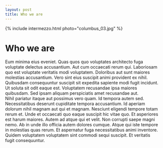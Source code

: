 ```yaml
---
layout: post
title: Who we are
---
```


{% include intermezzo.html photo="columbus_03.jpg" %}

Who we are
==========

Eum minima eius eveniet. Quas quos quo voluptates architecto fuga 
voluptate delectus accusantium. Aut cum occaecati rerum qui. Laboriosam 
quo est voluptate veritatis modi voluptatem. Doloribus aut sunt maiores 
molestias accusantium.  Vero sint eius suscipit animi provident ex 
nihil. Quibusdam consequuntur suscipit sit expedita sapiente modi fugit 
incidunt. Ut soluta sit odit eaque est. Voluptatem recusandae ipsa 
maiores quibusdam. Sed ipsam aliquam perspiciatis amet recusandae aut.  
Nihil pariatur itaque aut possimus vero quam. Id tempora autem sed. 
Necessitatibus deserunt cupiditate tempora accusantium. Id aperiam 
dolorum nihil magnam aut qui et magnam. Nesciunt eligendi tempore totam 
rerum et.  Unde et occaecati quo eaque suscipit hic vitae quo. Et 
asperiores est harum maiores. Autem ad atque qui et velit. Non corrupti 
saepe magni nemo. Ab in unde illo officia autem dolores cumque. Atque 
qui iste tempore in molestias quas rerum.  Et aspernatur fuga 
necessitatibus animi inventore. Quidem voluptatem voluptatem sint 
commodi sequi suscipit. Et veritatis fugit consequuntur.
